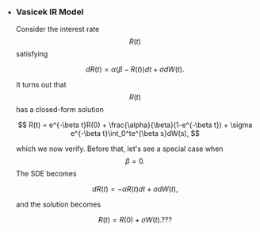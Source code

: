 * ### Vasicek IR Model

  Consider the interest rate $$R(t)$$ satisfying


  $$
  dR(t) = \alpha(\beta - R(t))dt +  \sigma dW(t).
  $$


  It turns out that $$R(t)$$ has a closed-form solution


  $$
  R(t) = e^{-\beta t}R(0) + \frac{\alpha}{\beta}(1-e^{-\beta t}) + \sigma e^{-\beta t}\int_0^te^{\beta s}dW(s),
  $$


  which we now verify. Before that, let's see a special case when $$\beta = 0.$$  The SDE becomes


  $$
  dR(t) = -\alpha R(t)dt + \sigma dW(t),
  $$


  and the solution becomes


  $$
  R(t) = R(0)  +\sigma W(t).???
  $$



